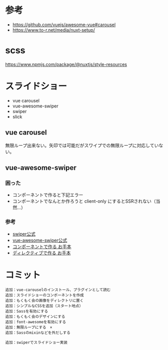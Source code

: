 # 参考

- https://github.com/vuejs/awesome-vue#carousel
- https://www.to-r.net/media/nuxt-setup/

# scss

https://www.npmjs.com/package/@nuxtjs/style-resources

# スライドショー

- vue carousel
- vue-awesome-swiper
- swiper
- slick

## vue carousel

無限ループ出来ない。矢印では可能だがスワイプでの無限ループに対応していない。

## vue-awesome-swiper

### 困った

- コンポーネントで作ると下記エラー
- コンポーネントでなんとか作ろうと client-only にするとSSRされない（当然…）

### 参考

- [swiper公式](https://swiperjs.com/api/)
- [vue-awesome-swiper公式](https://www.npmjs.com/package/vue-awesome-swiper)
- [コンポーネントで作る お手本](https://qiita.com/nakanishi03/items/c12221be7645b84016c8)
- [ディレクティブで作る お手本](https://web-niar.com/blog/nuxt-js-vue-awesome-swiper/)

# コミット

```
追加：vue-carouselのインストール、プラグインとして読む
追加：スライドショーのコンポーネントを作成
追加：もくもく会の画像をディレクトリに置く
追加：シンプルなCSSを追加（スタート地点）
追加：Sassを有効にする
追加：もくもく会のデザインにする
追加：font-awesomeを有効にする
追加：無限ループにする　×
追加：Sassのmixinなどを外だしする

追加：swiperでスライドショー実装


```